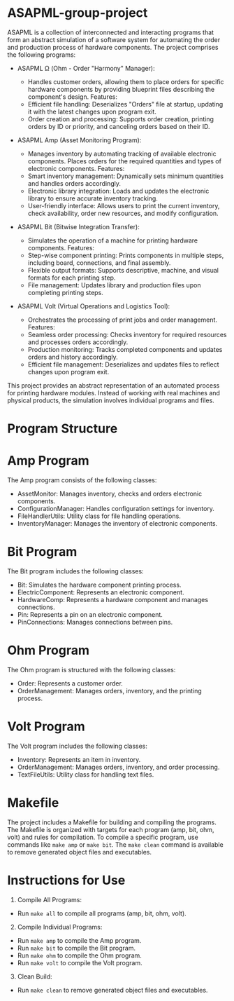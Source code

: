 # ASAPML-group-project
ASAPML is a collection of interconnected and interacting programs that form an abstract simulation of a software system for automating the order and production process of hardware components. The project comprises the following programs:

* ASAPML Ω (Ohm - Order "Harmony" Manager):
  - Handles customer orders, allowing them to place orders for specific hardware components by providing blueprint files describing the component's design.
 Features:
  - Efficient file handling: Deserializes "Orders" file at startup, updating it with the latest changes upon program exit.
  - Order creation and processing: Supports order creation, printing orders by ID or priority, and canceling orders based on their ID.
 
* ASAPML Amp (Asset Monitoring Program):
  - Manages inventory by automating tracking of available electronic components. Places orders for the required quantities and types of electronic components.
Features:
  - Smart inventory management: Dynamically sets minimum quantities and handles orders accordingly.
  - Electronic library integration: Loads and updates the electronic library to ensure accurate inventory tracking.
  - User-friendly interface: Allows users to print the current inventory, check availability, order new resources, and modify configuration.
    
* ASAPML Bit (Bitwise Integration Transfer):
  - Simulates the operation of a machine for printing hardware components.
Features:
  - Step-wise component printing: Prints components in multiple steps, including board, connections, and final assembly.
  - Flexible output formats: Supports descriptive, machine, and visual formats for each printing step.
  - File management: Updates library and production files upon completing printing steps.
    
* ASAPML Volt (Virtual Operations and Logistics Tool):
  - Orchestrates the processing of print jobs and order management.
Features:
  - Seamless order processing: Checks inventory for required resources and processes orders accordingly.
  - Production monitoring: Tracks completed components and updates orders and history accordingly.
  - Efficient file management: Deserializes and updates files to reflect changes upon program exit.
    
This project provides an abstract representation of an automated process for printing hardware modules. Instead of working with real machines and physical products, the simulation involves individual programs and files.

# Program Structure
# Amp Program
The Amp program consists of the following classes:

* AssetMonitor: Manages inventory, checks and orders electronic components.
* ConfigurationManager: Handles configuration settings for inventory.
* FileHandlerUtils: Utility class for file handling operations.
* InventoryManager: Manages the inventory of electronic components.
  
# Bit Program
The Bit program includes the following classes:

* Bit: Simulates the hardware component printing process.
* ElectricComponent: Represents an electronic component.
* HardwareComp: Represents a hardware component and manages connections.
* Pin: Represents a pin on an electronic component.
* PinConnections: Manages connections between pins.

# Ohm Program
The Ohm program is structured with the following classes:

* Order: Represents a customer order.
* OrderManagement: Manages orders, inventory, and the printing process.
  
# Volt Program
The Volt program includes the following classes:

* Inventory: Represents an item in inventory.
* OrderManagement: Manages orders, inventory, and order processing.
* TextFileUtils: Utility class for handling text files.
  
# Makefile
The project includes a Makefile for building and compiling the programs. The Makefile is organized with targets for each program (amp, bit, ohm, volt) and rules for compilation. To compile a specific program, use commands like `make amp` or `make bit`. The `make clean` command is available to remove generated object files and executables.

# Instructions for Use
1. Compile All Programs:
  - Run `make all` to compile all programs (amp, bit, ohm, volt).
2. Compile Individual Programs:
  - Run `make amp` to compile the Amp program.
  - Run `make bit` to compile the Bit program.
  - Run `make ohm` to compile the Ohm program.
  - Run `make volt` to compile the Volt program.
3. Clean Build:
  - Run `make clean` to remove generated object files and executables.

